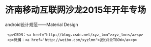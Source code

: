 # 济南移动互联网沙龙2015年开年专场

android设计规范——Material Design 


     <p>CSDN：<a href="http://blog.csdn.net/xyz_lmn">xyz_lmn</a><p>
     <p>微博：<a href="http://weibo.com/xyzlmn">@张兴业TBOW</a><p>
